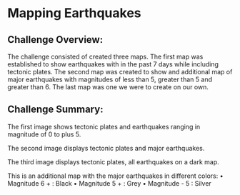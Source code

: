 # Mapping Earthquakes


## Challenge Overview:
The challenge consisted of created three maps.  The first map was established to show earthquakes with in the past 7 days while including tectonic plates. The second map was created to show and additional map of major earthquakes with magnitudes of less than 5, greater than 5 and greater than 6.  The last map was one we were to create on our own.

## Challenge Summary:

The first image shows tectonic plates and earthquakes ranging in magnitude of 0 to plus 5.

 

The second image displays tectonic plates and major earthquakes.

 
The third image displays tectonic plates, all earthquakes on a dark map.

 

This is an additional map with the major earthquakes in different colors:
•	Magnitude 6 + : Black
•	Magnitude 5 + : Grey
•	Magnitude - 5 : Silver


 
